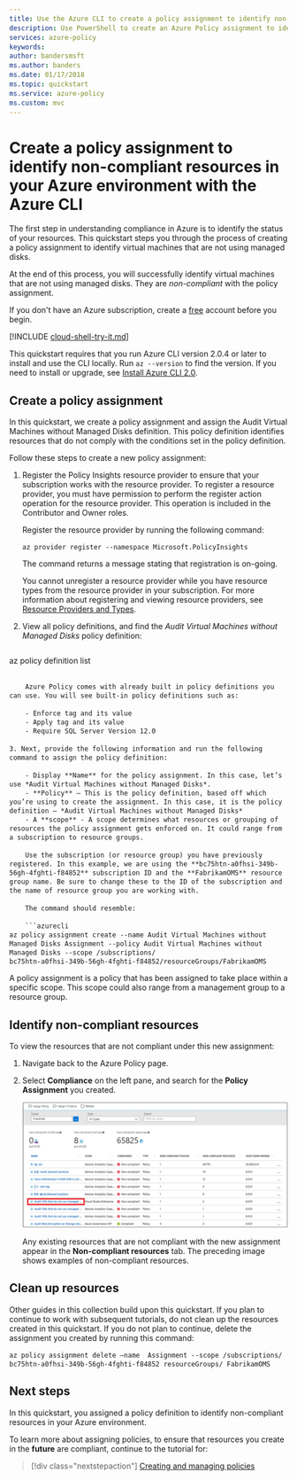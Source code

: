 ```yaml
---
title: Use the Azure CLI to create a policy assignment to identify non-compliant resources in your Azure environment | Microsoft Docs
description: Use PowerShell to create an Azure Policy assignment to identify non-compliant resources.
services: azure-policy
keywords:
author: bandersmsft
ms.author: banders
ms.date: 01/17/2018
ms.topic: quickstart
ms.service: azure-policy
ms.custom: mvc
---
```


# Create a policy assignment to identify non-compliant resources in your Azure environment with the Azure CLI

The first step in understanding compliance in Azure is to identify the status of your resources. This quickstart steps you through the process of creating a policy assignment to identify virtual machines that are not using managed disks.

At the end of this process, you will successfully identify virtual machines that are not using managed disks. They are *non-compliant* with the policy assignment.

If you don't have an Azure subscription, create a [free](https://azure.microsoft.com/free/) account before you begin.

[!INCLUDE [cloud-shell-try-it.md](../../includes/cloud-shell-try-it.md)]

This quickstart requires that you run Azure CLI version 2.0.4 or later to install and use the CLI locally. Run `az --version` to find the version. If you need to install or upgrade, see [Install Azure CLI 2.0]( /cli/azure/install-azure-cli).

## Create a policy assignment

In this quickstart, we create a policy assignment and assign the Audit Virtual Machines without Managed Disks definition. This policy definition identifies resources that do not comply with the conditions set in the policy definition.

Follow these steps to create a new policy assignment:

1. Register the Policy Insights resource provider to ensure that your subscription works with the resource provider. To register a resource provider, you must have permission to perform the register action operation for the resource provider. This operation is included in the Contributor and Owner roles.

    Register the resource provider by running the following command:

    ```azurecli
    az provider register --namespace Microsoft.PolicyInsights
    ```

    The command returns a message stating that registration is on-going.

    You cannot unregister a resource provider while you have resource types from the resource provider in your subscription. For more information about registering and viewing resource providers, see [Resource Providers and Types](../azure-resource-manager/resource-manager-supported-services.md).

2. View all policy definitions, and find the *Audit Virtual Machines without Managed Disks* policy definition:

    ```azurecli
az policy definition list
```

    Azure Policy comes with already built in policy definitions you can use. You will see built-in policy definitions such as:

    - Enforce tag and its value
    - Apply tag and its value
    - Require SQL Server Version 12.0

3. Next, provide the following information and run the following command to assign the policy definition:

    - Display **Name** for the policy assignment. In this case, let’s use *Audit Virtual Machines without Managed Disks*.
    - **Policy** – This is the policy definition, based off which you’re using to create the assignment. In this case, it is the policy definition – *Audit Virtual Machines without Managed Disks*
    - A **scope** - A scope determines what resources or grouping of resources the policy assignment gets enforced on. It could range from a subscription to resource groups.

    Use the subscription (or resource group) you have previously registered. In this example, we are using the **bc75htn-a0fhsi-349b-56gh-4fghti-f84852** subscription ID and the **FabrikamOMS** resource group name. Be sure to change these to the ID of the subscription and the name of resource group you are working with.

    The command should resemble:

    ```azurecli
az policy assignment create --name Audit Virtual Machines without Managed Disks Assignment --policy Audit Virtual Machines without Managed Disks --scope /subscriptions/
bc75htn-a0fhsi-349b-56gh-4fghti-f84852/resourceGroups/FabrikamOMS
```

A policy assignment is a policy that has been assigned to take place within a specific scope. This scope could also range from a management group to a resource group.

## Identify non-compliant resources

To view the resources that are not compliant under this new assignment:

1. Navigate back to the Azure Policy page.
2. Select **Compliance** on the left pane, and search for the **Policy Assignment** you created.

   ![Policy compliance](media/assign-policy-definition/policy-compliance.png)

   Any existing resources that are not compliant with the new assignment appear in the **Non-compliant resources** tab. The preceding image shows examples of non-compliant resources.

## Clean up resources

Other guides in this collection build upon this quickstart. If you plan to continue to work with subsequent tutorials, do not clean up the resources created in this quickstart. If you do not plan to continue, delete the assignment you created by running this command:

```azurecli
az policy assignment delete –name  Assignment --scope /subscriptions/ bc75htn-a0fhsi-349b-56gh-4fghti-f84852 resourceGroups/ FabrikamOMS
```

## Next steps

In this quickstart, you assigned a policy definition to identify non-compliant resources in your Azure environment.

To learn more about assigning policies, to ensure that resources you create in the **future** are compliant, continue to the tutorial for:

> [!div class="nextstepaction"]
> [Creating and managing policies](./create-manage-policy.md)
